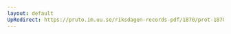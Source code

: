```yaml
---
layout: default
UpRedirect: https://pruto.im.uu.se/riksdagen-records-pdf/1870/prot-1870--ak--127/prot-1870--ak--127_002.pdf
---
```

